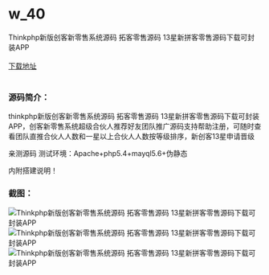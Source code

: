 # w_40
Thinkphp新版创客新零售系统源码 拓客零售源码 13星新拼客零售源码下载可封装APP
<br/></br>
[下载地址](https://www.uuid2.com/40.html "下载地址")
<br/></br>
<h3>源码简介：</h3>
<p>thinkphp新版创客新零售系统源码 拓客零售源码 13星新拼客零售源码下载可封装APP，创客新零售系统超级合伙人推荐好友团队推广源码支持帮助注册，可随时查看团队直推合伙人人数和一星以上合伙人人数按等级排序，新创客13星申请晋级<p>
<p>亲测源码    测试环境：Apache+php5.4+mayql5.6+伪静态<p>
<p>内附搭建说明！<p>
<h3>截图：</h3>
<img src="https://www.uuid2.com/wp-content/uploads/img/202105/d042fd9745.jpg" alt="Thinkphp新版创客新零售系统源码 拓客零售源码 13星新拼客零售源码下载可封装APP"><img src="https://www.uuid2.com/wp-content/uploads/img/202105/bf7c424668.png" alt="Thinkphp新版创客新零售系统源码 拓客零售源码 13星新拼客零售源码下载可封装APP"><img src="https://www.uuid2.com/wp-content/uploads/img/202105/66e1767350.jpg" alt="Thinkphp新版创客新零售系统源码 拓客零售源码 13星新拼客零售源码下载可封装APP">

